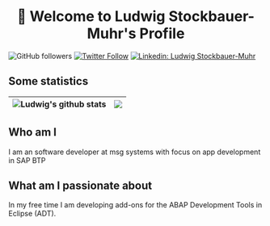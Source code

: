 <h1 align="center">
👋 Welcome to Ludwig Stockbauer-Muhr's Profile
</h1>

![GitHub followers](https://img.shields.io/github/followers/stockbal?style=social)
[![Twitter Follow](https://img.shields.io/twitter/follow/stocki3?style=social&link=https://twitter.com/stocki3)](https://twitter.com/stocki3)
[![Linkedin: Ludwig Stockbauer-Muhr](https://img.shields.io/badge/-Ludwig%20Stockbauer--Muhr-blue?style=flat-square&logo=Linkedin&logoColor=white&link=https://www.linkedin.com/in/ludwig-stockbauer-muhr-22133a280/)](https://www.linkedin.com/in/ludwig-stockbauer-muhr-22133a280/)

## Some statistics

| <img align="center" src="https://github-readme-stats.vercel.app/api?username=stockbal&show_icons=true&theme=great-gatsby&hide_border=true" alt="Ludwig's github stats" /> | <img align="center" src="https://github-readme-stats.vercel.app/api/top-langs/?username=stockbal&theme=great-gatsby&layout=compact&hide_border=true" /> |
| ------------- | ------------- |

## Who am I

I am an software developer at msg systems with focus on app development in SAP BTP

## What am I passionate about

In my free time I am developing add-ons for the ABAP Development Tools in Eclipse (ADT).
